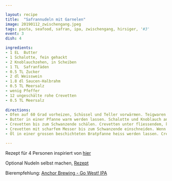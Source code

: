 ```yaml
---

layout: recipe
title:  "Safrannudeln mit Garnelen"
image: 20190112_zwischengang.jpeg
tags: pasta, seafood, safran, ipa, zwischengang, hirsiger, '#3'
event: 3
dish: 4

ingredients:
- 1 EL 	Butter
- 1 Schalotte, fein gehackt
- 2 Knoblauchzehen, in Scheiben
- 1 TL 	Safranfäden
- 0.5 TL Zucker
- 2 dl Weisswein
- 1.8 dl Saucen-Halbrahm
- 0.5 TL Meersalz
- wenig Pfeffer
- 12 ungeschälte rohe Crevetten
- 0.5 TL Meersalz
 
directions:
- Ofen auf 60 Grad vorheizen, Schüssel und Teller vorwärmen. Teigwaren im siedenden Salzwasser al dente kochen, abtropfen, warm stellen.
- Butter in einer Pfanne warm werden lassen. Schalotte und Knoblauch andämpfen. Safran und Zucker kurz mitdämpfen, Wein und Saucen-Halbrahm dazugiessen, aufkochen, Hitze reduzieren, ca. 5 Min. köcheln, würzen.
- Crevetten bis zum Schwanzende schälen. Crevetten unter fliessendem, kaltem Wasser abspülen, trocken tupfen.
- Crevetten mit scharfem Messer bis zum Schwanzende einschneiden. Wenn ein Darm vorhanden ist (erkennbar als dunkler Faden), diesen entfernen. Crevetten zu einem «Schmetterling» aufklappen.
- Öl in einer grossen beschichteten Bratpfanne heiss werden lassen. Crevetten portionenweise rundum ca. 2 Min. braten.

---
```

Rezept für 4 Personen inspiriert von [hier](https://www.bettybossi.ch/de/Rezept/ShowRezept/BB_BBZE090515_0023A-40-de?setDevice=auto)

Optional Nudeln selbst machen, [Rezept](https://www.brigitte.de/rezepte/safrannudeln-selber-machen-10866120.html)

Bierempfehlung: [Anchor Brewing - Go West! IPA](https://www.anchorbrewing.com/beer/go_west_ipa)
